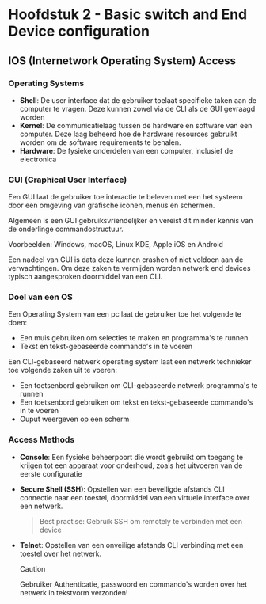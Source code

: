 # Hoofdstuk 2 - Basic switch and End Device configuration

## IOS (Internetwork Operating System) Access 

### Operating Systems

- **Shell**: De user interface dat de gebruiker toelaat specifieke taken aan de computer te vragen. Deze kunnen zowel via de CLI als de GUI gevraagd worden
- **Kernel**: De communicatielaag tussen de hardware en software van een computer. Deze laag beheerd hoe de hardware resources gebruikt worden om de software requirements te behalen.
- **Hardware**: De fysieke onderdelen van een computer, inclusief de electronica

### GUI (Graphical User Interface)

Een GUI laat de gebruiker toe interactie te beleven met een het systeem door een omgeving van grafische iconen, menus en schermen.

Algemeen is een GUI gebruiksvriendelijker en vereist dit minder kennis van de onderlinge commandostructuur.

Voorbeelden: Windows, macOS, Linux KDE, Apple iOS en Android

Een nadeel van GUI is data deze kunnen crashen of niet voldoen aan de verwachtingen. Om deze zaken te vermijden worden netwerk end devices typisch aangesproken doormiddel van een CLI.

### Doel van een OS

Een Operating System van een pc laat de gebruiker toe het volgende te doen:
- Een muis gebruiken om selecties te maken en programma's te runnen
- Tekst en tekst-gebaseerde commando's in te voeren

Een CLI-gebaseerd netwerk operating system laat een netwerk technieker toe volgende zaken uit te voeren:
- Een toetsenbord gebruiken om CLI-gebaseerde netwerk programma's te runnen
- Een toetsenbord gebruiken om tekst en tekst-gebaseerde commando's in te voeren
- Ouput weergeven op een scherm

### Access Methods

- **Console**: Een fysieke beheerpoort die wordt gebruikt om toegang te krijgen tot een apparaat voor onderhoud, zoals het uitvoeren van de eerste configuratie
- **Secure Shell (SSH)**: Opstellen van een beveiligde afstands CLI connectie naar een toestel, doormiddel van een virtuele interface over een netwerk.
    > Best practise: Gebruik SSH om remotely te verbinden met een device

- **Telnet**: Opstellen van een onveilige afstands CLI verbinding met een toestel over het netwerk.

    > [!CAUTION]
    > Gebruiker Authenticatie, passwoord en commando's worden over het netwerk in tekstvorm verzonden!